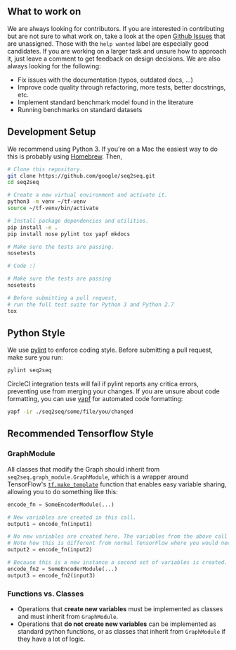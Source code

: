 ## What to work on

We are always looking for contributors. If you are interested in contributing but are not sure to what work on, take a look at the open [Github Issues](https://github.com/google/seq2seq/issues) that are unassigned. Those with the `help wanted` label are especially good candidates. If you are working on a larger task and unsure how to approach it, just leave a comment to get feedback on design decisions. We are also always looking for the following:

- Fix issues with the documentation (typos, outdated docs, ...)
- Improve code quality through refactoring, more tests, better docstrings, etc.
- Implement standard benchmark model found in the literature
- Running benchmarks on standard datasets

## Development Setup

We recommend using Python 3. If you're on a Mac the easiest way to do this is probably using [Homebrew](http://brew.sh/). Then,

```bash
# Clone this repository.
git clone https://github.com/google/seq2seq.git
cd seq2seq

# Create a new virtual environment and activate it.
python3 -m venv ~/tf-venv
source ~/tf-venv/bin/activate

# Install package dependencies and utilities.
pip install -e .
pip install nose pylint tox yapf mkdocs

# Make sure the tests are passing.
nosetests

# Code :)

# Make sure the tests are passing
nosetests

# Before submitting a pull request,
# run the full test suite for Python 3 and Python 2.7
tox
```

## Python Style

We use [pylint](https://www.pylint.org/) to enforce coding style. Before submitting a pull request, make
sure you run:

```bash
pylint seq2seq
```

CircleCI integration tests will fail if pylint reports any critica errors, preventing use from merging your changes. If you are unsure about code formatting, you can use [yapf](https://github.com/google/yapf) for automated code formatting:

```bash
yapf -ir ./seq2seq/some/file/you/changed
```

## Recommended Tensorflow Style

### GraphModule

All classes that modify the Graph should inherit from `seq2seq.graph_module.GraphModule`, which is a wrapper around TensorFlow's [`tf.make_template`](https://www.tensorflow.org/versions/r0.12/api_docs/python/state_ops.html#make_template) function that enables easy variable sharing, allowing you to do something like this:

```python
encode_fn = SomeEncoderModule(...)

# New variables are created in this call.
output1 = encode_fn(input1)

# No new variables are created here. The variables from the above call are re-used.
# Note how this is different from normal TensorFlow where you would need to use variable scopes.
output2 = encode_fn(input2)

# Because this is a new instance a second set of variables is created.
encode_fn2 = SomeEncoderModule(...)
output3 = encode_fn2(input3)
```

### Functions vs. Classes

- Operations that **create new variables** must be implemented as classes and must inherit from `GraphModule`.
- Operations that **do not create new variables** can be implemented as standard python functions, or as classes that inherit from `GraphModule` if they have a lot of logic.